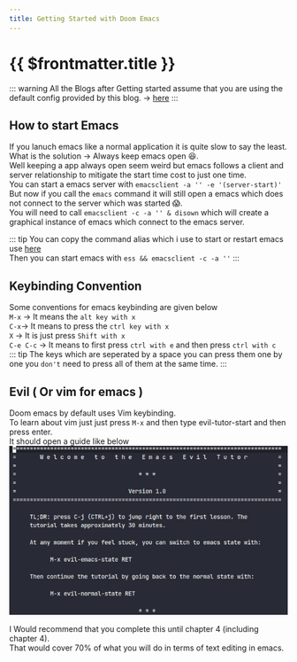 ```yaml
---
title: Getting Started with Doom Emacs
---
```


# {{ $frontmatter.title }}
::: warning
All the Blogs after Getting started assume that you are using the default config provided by this blog. -> <a href="/config.zip" download>here</a>
:::

## How to start Emacs
If you lanuch emacs like a normal application it is quite slow to say the least.  
What is the solution -> Always keep emacs open :laughing:.  
Well keeping a app always open seem weird but emacs follows a client and server relationship to mitigate the start time cost to just one time.  
You can start a emacs server with `emacsclient -a '' -e '(server-start)'`  
But now if you call the `emacs` command it will still open a emacs which does not connect to the server which was started 😱.  
You will need to call `emacsclient -c -a '' & disown` which will create a graphical instance of emacs which connect to the emacs server.  

::: tip
You can copy the command alias which i use to start or restart emacs use [here](./Installation#personal-way)  
Then you can start emacs with `ess && emacsclient -c -a ''`
:::

## Keybinding Convention
Some conventions for emacs keybinding are given below  
`M-x` -> It means the `alt key with x`  
`C-x`-> It means to press the `ctrl key with x`  
`X` -> It is just press `Shift with x`  
`C-e C-c` -> It means to first press `ctrl with e` and then press `ctrl with c`  
::: tip
The keys which are seperated by a space you can press them one by one you `don't` need to press all of them at the same time.
:::

## Evil ( Or vim for emacs )
Doom emacs by default uses Vim keybinding.  
To learn about vim just just press `M-x` and then type evil-tutor-start and then press enter.  
It should open a guide like below
![Evil Tutor](GettingStarted/evil-tutor.png)

I Would recommend that you complete this until chapter 4 (including chapter 4).  
That would cover 70% of what you will do in terms of text editing in emacs.  

